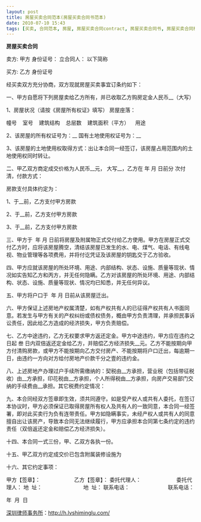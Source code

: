 ```yaml
---
layout: post
title: 房屋买卖合同范本(房屋买卖合同书范本)
date: 2010-07-10 15:43
tags: [买卖, 合同范本, 房屋, 房屋买卖合同contract, 房屋买卖合同书, 房屋买卖合同样本, 房屋买卖合同格式, 房屋买卖合同示范文本, 深圳房产律师咨询]
---
```

<strong>房屋买卖合同</strong>

卖方:
甲方
身份证号：
立合同人：
以下简称

买方:
乙方
身份证号

经买卖双方充分协商，双方现就房屋买卖事宜订条约如下：

一、甲方自愿将下列房屋卖给乙方所有，并已收取乙方购房定金人民币__（大写）

1、房屋状况（请按《房屋所有权证》填写）
房屋座落：

幢号    室号    建筑结构    总层数    建筑面积（平方）    用途

2、该房屋的所有权证号为：__
国有土地使用权证号为：__

3、该房屋的土地使用权取得方式：出让本合同一经签订，该房屋占用范围内的土地使用权同时转让。

二、甲乙双方商定成交价格为人民币__元， 大写__，乙方在 年 月 日前分 次付清，付款方式：

房款支付具体约定为：

1、于__前，乙方支付甲方房款

2、于__前，乙方支付甲方房款

3、于__前，乙方支付甲方房款

三、甲方于  年 月 日前将房屋及附属物正式交付给乙方使用。甲方在房屋正式交付乙方时，应将该房屋腾空，清结该房屋已发生的水、电、煤气、电话、有线电视、物业管理等各项费用，并将付讫凭证及该房屋的钥匙交于乙方验收。

四、甲方应就该房屋的所处环境、用途、内部结构、状态、设施、质量等现状、情况如实告知乙方和丙方，并无任何隐瞒。乙方对该房屋的所处环境、用途、内部结构、状态、设施、质量等现状、情况均已知悉，并无任何异议。

五、甲方将户口于  年 月 日前从该房屋迁出。

六、甲方保证上述房地产权属清楚，如有产权共有人的已征得产权共有人书面同意。若发生与甲方有关的产权纠纷或债权债务，概由甲方负责清理，并承担民事诉讼责任，因此给乙方造成的经济损失，甲方负责赔偿。

七、乙方中途违约，乙方无权要求甲方返还定金。甲方中途违约，甲方应在违约之日起 叁 日内双倍返还定金给乙方，并赔偿乙方经济损失__元。乙方不能按期向甲方付清购房款，或甲方不能按期向乙方交付房产、不能按期将户口迁出，每逾期一日，由违约一方向对方给付房地产价款千分之壹的违约金。

八、上述房地产办理过户手续所需缴纳的：契税由__方承担，营业税（包括带征税收）由__方承担，印花税由__方承担，个人所得税由__方承担，向房产交易部门交纳的手续费由__承担。其它税费约定情况：

九、本合同经双方签章即生效，须共同遵守。如是受产权人或共有人委托，在签订本协议时，甲方必须保证已取得房屋所有权人及共有人的一致同意，本合同一经签署，即对此买卖行为负有连带责任。甲方如隐瞒事实，未经产权人或共有人的同意擅自出让该房产，导致本合同无法继续履行，甲方应承担本合同第七条约定的违约责任（双倍返还定金和赔偿乙方经济损失）。

十四、本合同一式三份，甲、乙双方各执一份。

十五、甲乙双方约定成交价已包含附属装修设施为

十六、其它约定事项：

甲方【签章】：                       乙方【签章】：
委托代理人：                        委托代理人：
地  址：                            地  址：
联系电话：                          联系电话：

年  月  日

<a href="http://h.lvshiminglu.com/">深圳律师事务所</a>：<a href="http://h.lvshiminglu.com/">http://h.lvshiminglu.com/</a>

